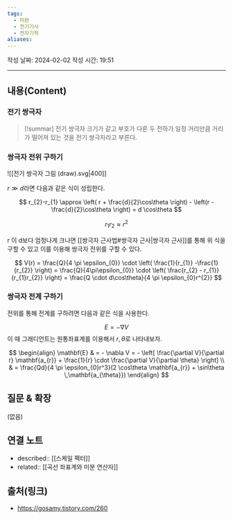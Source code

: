 ```yaml
---
tags:
  - 미완
  - 전기기사
  - 전자기학
aliases: 
---
```

작성 날짜: 2024-02-02
작성 시간: 19:51


----
## 내용(Content)

### 전기 쌍극자

>[!summar] 전기 쌍극자
>크기가 같고 부호가 다른 두 전하가 일정 거리만큼 거리가 떨어져 있는 것을 전기 쌍극자라고 부른다.


### 쌍극자 전위 구하기

![[전기 쌍극자 그림 (draw).svg|400]]

$r \gg d$라면 다음과 같은 식이 성립한다.


$$
r_{2}-r_{1} \approx \left( r + \frac{d}{2}\cos\theta \right) - \left(r - \frac{d}{2}\cos\theta \right) = d \cos\theta
$$

$$
r_{1}r_{2} \approx r^{2}
$$

r 이 d보다 엄청나게 크나면 [[쌍극자 근사법#쌍극자 근사|쌍극자 근사]]를 통해 위 식을 구할 수 있고 이를 이용해 쌍극자 전위를 구할 수 있다.

$$
V(r) = \frac{Q}{4 \pi \epsilon_{0}} \cdot \left( \frac{1}{r_{1}} -\frac{1}{r_{2}} \right) = \frac{Q}{4\pi\epsilon_{0}} \cdot \left( \frac{r_{2} - r_{1}}{r_{1}r_{2}} \right) = \frac{Q \cdot d\cos\theta}{4 \pi \epsilon_{0}r^{2}}
$$

### 쌍극자 전계 구하기

전위를 통해 전계를 구하려면 다음과 같은 식을 사용한다.

$$
E = -\nabla V
$$
이 때 그래디언트는 원통좌표계를 이용해서 $r, \theta$로 나타내보자.

$$
\begin{align}
\mathbf{E}  & = - \nabla V =  - \left[ \frac{\partial V}{\partial r} \mathbf{a_{r}} + \frac{1}{r} \cdot \frac{\partial V}{\partial \theta} \right] \\
 & = \frac{Qd}{4 \pi \epsilon_{0}r^3}(2 \cos\theta \mathbf{a_{r}} + \sin\theta \,\mathbf{a_{\theta}})
\end{align}
$$


## 질문 & 확장

(없음)

## 연결 노트

- described:: [[스케일 팩터]]
- related:: [[곡선 좌표계와 미분 연산자]]

## 출처(링크)
- https://gosamy.tistory.com/260










